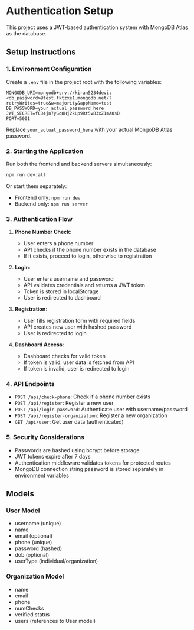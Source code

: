 # Authentication Setup

This project uses a JWT-based authentication system with MongoDB Atlas as the database.

## Setup Instructions

### 1. Environment Configuration

Create a `.env` file in the project root with the following variables:

```
MONGODB_URI=mongodb+srv://kiran5234devi:<db_password>@test.fktzxe1.mongodb.net/?retryWrites=true&w=majority&appName=test
DB_PASSWORD=your_actual_password_here
JWT_SECRET=fC84jn7yGq8Hj2kLp9Rt5vB3xZ1mA0sD
PORT=5001
```

Replace `your_actual_password_here` with your actual MongoDB Atlas password.

### 2. Starting the Application

Run both the frontend and backend servers simultaneously:

```bash
npm run dev:all
```

Or start them separately:

- Frontend only: `npm run dev`
- Backend only: `npm run server`

### 3. Authentication Flow

1. **Phone Number Check**:
   - User enters a phone number
   - API checks if the phone number exists in the database
   - If it exists, proceed to login, otherwise to registration

2. **Login**:
   - User enters username and password
   - API validates credentials and returns a JWT token
   - Token is stored in localStorage
   - User is redirected to dashboard

3. **Registration**:
   - User fills registration form with required fields
   - API creates new user with hashed password
   - User is redirected to login

4. **Dashboard Access**:
   - Dashboard checks for valid token
   - If token is valid, user data is fetched from API
   - If token is invalid, user is redirected to login

### 4. API Endpoints

- `POST /api/check-phone`: Check if a phone number exists
- `POST /api/register`: Register a new user
- `POST /api/login-password`: Authenticate user with username/password
- `POST /api/register-organization`: Register a new organization
- `GET /api/user`: Get user data (authenticated)

### 5. Security Considerations

- Passwords are hashed using bcrypt before storage
- JWT tokens expire after 7 days
- Authentication middleware validates tokens for protected routes
- MongoDB connection string password is stored separately in environment variables

## Models

### User Model
- username (unique)
- name
- email (optional)
- phone (unique)
- password (hashed)
- dob (optional)
- userType (individual/organization)

### Organization Model
- name
- email
- phone
- numChecks
- verified status
- users (references to User model) 